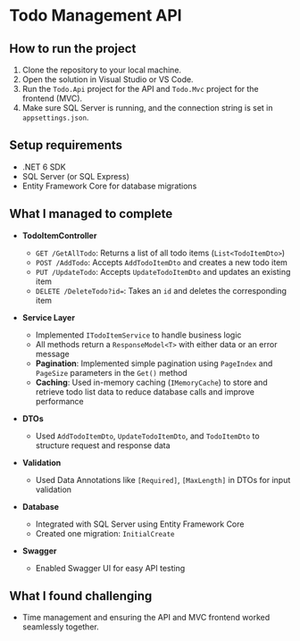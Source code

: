 ﻿# Todo Management API

## How to run the project
1. Clone the repository to your local machine.
2. Open the solution in Visual Studio or VS Code.
3. Run the `Todo.Api` project for the API and `Todo.Mvc` project for the frontend (MVC).
4. Make sure SQL Server is running, and the connection string is set in `appsettings.json`.

## Setup requirements
- .NET 6 SDK
- SQL Server (or SQL Express)
- Entity Framework Core for database migrations

## What I managed to complete
- **TodoItemController**
  - `GET /GetAllTodo`: Returns a list of all todo items (`List<TodoItemDto>`)
  - `POST /AddTodo`: Accepts `AddTodoItemDto` and creates a new todo item
  - `PUT /UpdateTodo`: Accepts `UpdateTodoItemDto` and updates an existing item
  - `DELETE /DeleteTodo?id=`: Takes an `id` and deletes the corresponding item

- **Service Layer**
  - Implemented `ITodoItemService` to handle business logic
  - All methods return a `ResponseModel<T>` with either data or an error message
  - **Pagination**: Implemented simple pagination using `PageIndex` and `PageSize` parameters in the `Get()` method
  - **Caching**: Used in-memory caching (`IMemoryCache`) to store and retrieve todo list data to reduce database calls and improve performance

- **DTOs**
  - Used `AddTodoItemDto`, `UpdateTodoItemDto`, and `TodoItemDto` to structure request and response data

- **Validation**
  - Used Data Annotations like `[Required]`, `[MaxLength]` in DTOs for input validation

- **Database**
  - Integrated with SQL Server using Entity Framework Core
  - Created one migration: `InitialCreate`

- **Swagger**
  - Enabled Swagger UI for easy API testing

## What I found challenging
- Time management and ensuring the API and MVC frontend worked seamlessly together.



